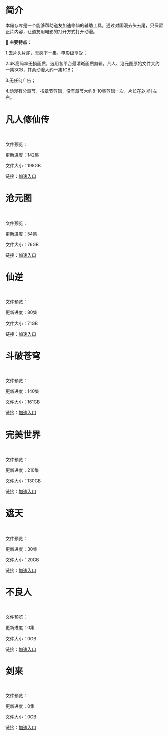 # 简介
本储存库是一个能够帮助道友加速修仙的辅助工具。通过对国漫去头去尾，只保留正片内容，让道友用电影的打开方式打开动漫。

🌟 **主要特点：**

1.去片头片尾，无感下一集，电影级享受；

2.4K高码率无损画质，选用各平台最清晰画质剪辑，凡人、沧元图原始文件大约一集3GB，其余动漫大约一集1GB；

3.无任何广告；

4.动漫有分章节，按章节剪辑，没有章节大约8-10集剪辑一次，片长在2小时左右。


# 凡人修仙传

<img src="img/凡人修仙传.jpg"  alt=""/>
<img src="img/凡人修仙传2.jpg"  alt=""/>

文件预览：
<img src="img/凡人修仙传_.jpg"  alt=""/>

更新进度：142集

文件大小：198GB

链接：[加速入口](https://pan.quark.cn/s/3e31b4c24b30)


# 沧元图
<img src="img/沧元图.jpg"  alt=""/>
<img src="img/沧元图2.jpg"  alt=""/>

文件预览：
<img src="img/沧元图_.jpg"  alt=""/>

更新进度：54集

文件大小：76GB

链接：[加速入口](https://pan.quark.cn/s/917309a062d3)


# 仙逆
<img src="img/仙逆.jpg"  alt=""/>
<img src="img/仙逆2.jpg"  alt=""/>

文件预览：
<img src="img/仙逆_.jpg"  alt=""/>

更新进度：80集

文件大小：71GB

链接：[加速入口](https://pan.quark.cn/s/571ee96b706b)

# 斗破苍穹
<img src="img/斗破苍穹.jpg"  alt=""/>
<img src="img/斗破苍穹2.jpg"  alt=""/>

文件预览：
<img src="img/斗破苍穹_.jpg"  alt=""/>

更新进度：140集

文件大小：161GB

链接：[加速入口](https://pan.quark.cn/s/7b2cf834b973)

# 完美世界
<img src="img/完美世界.jpg"  alt=""/>
<img src="img/完美世界2.jpg"  alt=""/>

文件预览：
<img src="img/完美世界_.jpg"  alt=""/>

更新进度：210集

文件大小：130GB

链接：[加速入口](https://pan.quark.cn/s/e6ab92710ed3)

# 遮天
<img src="img/遮天.jpg"  alt=""/>
<img src="img/遮天2.jpg"  alt=""/>

文件预览：
<img src="img/遮天_.jpg"  alt=""/>

更新进度：30集

文件大小：20GB

链接：[加速入口](https://pan.quark.cn/s/7f9011284b60)

# 不良人
<img src="img/不良人.jpg"  alt=""/>
<img src="img/不良人2.jpg"  alt=""/>

文件预览：
<img src="img/不良人_.jpg"  alt=""/>

更新进度：0集

文件大小：0GB

链接：[加速入口]()

# 剑来
<img src="img/剑来.jpg"  alt=""/>
<img src="img/剑来2.jpg"  alt=""/>

文件预览：
<img src="img/剑来_.jpg"  alt=""/>

更新进度：0集

文件大小：0GB

链接：[加速入口]()